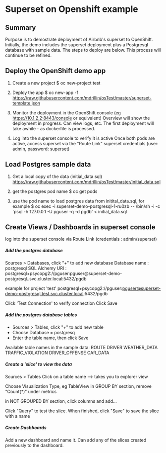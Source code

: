 # Superset on Openshift example

## Summary

Purpose is to demostrate deployment of Airbnb's superset to OpenShift.  Initially, the demo includes the superset deployment plus a Postgresql database with sample data.  The steps to deploy are below.  This process will continue to be refined.

## Deploy the OpenShift demo app
1) Create a new project
$ oc new-project test

2) Deploy the app
$ oc new-app -f https://raw.githubusercontent.com/mdrillin/osTest/master/superset-template.json

3) Monitor the deployment in the OpenShift console (eg https://10.1.2.2:8443/console or equivalent)
Overview will show the deployment in progress.  Can view logs, etc.
The first deployment will take awhile - as dockerfile is processed.

4) Log into the superset console to verify it is active
Once both pods are active, access superset via the "Route Link"
superset credentials (user: admin, password: superset)

## Load Postgres sample data
1) Get a local copy of the data (initial_data.sql)
https://raw.githubusercontent.com/mdrillin/osTest/master/initial_data.sql

2) get the postgres pod name
$ oc get pods

3) use the pod name to load postgres data from initital_data.sql, for example
$ oc exec -i superset-demo-postgresql-1-ru0zb -- /bin/sh -i -c 'psql -h 127.0.0.1 -U pguser -q -d pgdb' < initial_data.sql

## Create Views / Dashboards in superset console
log into the superset console via Route Link (credentials : admin/superset)

##### Add the postgres database

Sources > Databases,  click "+" to add new database
Database name   : postgresql
SQL Alchemy URI : postgresql+psycopg2://pguser:pguser@superset-demo-postgresql.<projectName>.svc.cluster.local:5432/pgdb

example for project 'test'
postgresql+psycopg2://pguser:pguser@superset-demo-postgresql.test.svc.cluster.local:5432/pgdb

Click 'Test Connection' to verify connection
Click Save

##### Add the postgres database tables
- Sources > Tables, click "+" to add new table
- Choose Database = postgresq
- Enter the table name, then click Save

Available table names in the sample data:
ROUTE
DRIVER
WEATHER_DATA
TRAFFIC_VIOLATION
DRIVER_OFFENSE
CAR_DATA

##### Create a 'slice' to view the data
Sources > Tables
Click on a table name --> takes you to explorer view

Choose Visualization Type, eg TableView
in GROUP BY section, remove "Count(*)" under metrics

in NOT GROUPED BY section, click columns and add...

Click "Query" to test the slice.  When finished, click "Save" to save the slice with a name

##### Create Dashboards
Add a new dashboard and name it.
Can add any of the slices created previously to the dashboard.



